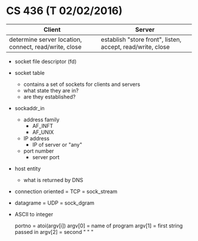 # CS 436 (T 02/02/2016)

| Client | Server |
--- | ---
| determine server location, connect, read/write, close | establish "store front", listen, accept, read/write, close |

- socket file descriptor (fd)
- socket table
	- contains a set of sockets for clients and servers
	- what state they are in?
	- are they established?
- sockaddr_in
	- address family
		- AF_INFT
		- AF_UNIX
	- IP address
		- IP of server or "any"
	- port number
		- server port
- host entity
	- what is returned by DNS

- connection oriented = TCP = sock_stream
- datagrame = UDP = sock_dgram


- ASCII to integer

    portno = atoi(argv[i])
    argv[0] = name of program
    argv[1] = first string passed in
    argv[2] = second " " "

